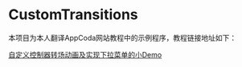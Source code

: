 # CustomTransitions

本项目为本人翻译AppCoda网站教程中的示例程序，教程链接地址如下：

[自定义控制器转场动画及实现下拉菜单的小Demo](http://wxgbridgeq.github.io/blog/2015/08/10/custom-transition-animation/)
